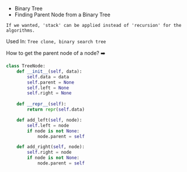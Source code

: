 * Binary Tree
* Finding Parent Node from a Binary Tree

`If we wanted, 'stack' can be applied instead of 'recursion' for the algorithms.`

Used In: `Tree clone, binary search tree`

How to get the parent node of a node?
➡️
```python
class TreeNode:
    def __init__(self, data):
        self.data = data
        self.parent = None
        self.left = None
        self.right = None
    
    def __repr__(self):
        return repr(self.data)

    def add_left(self, node):
        self.left = node
        if node is not None:
            node.parent = self

    def add_right(self, node):
        self.right = node
        if node is not None:
            node.parent = self
```
